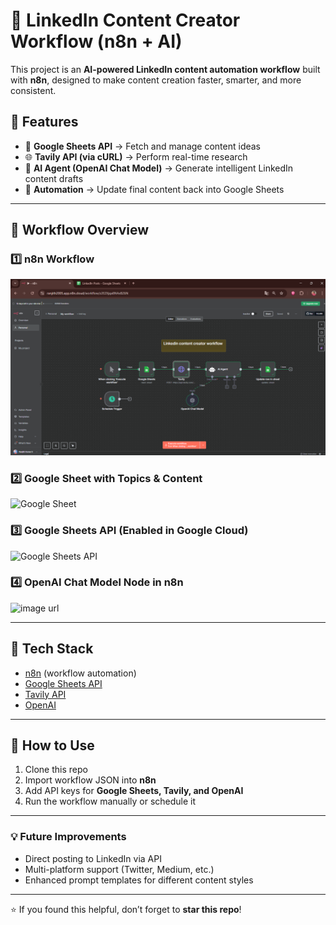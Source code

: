 # 🚀 LinkedIn Content Creator Workflow (n8n + AI)

This project is an **AI-powered LinkedIn content automation workflow** built with **n8n**, designed to make content creation faster, smarter, and more consistent.  

## 🔹 Features
- 📄 **Google Sheets API** → Fetch and manage content ideas  
- 🌐 **Tavily API (via cURL)** → Perform real-time research  
- 🤖 **AI Agent (OpenAI Chat Model)** → Generate intelligent LinkedIn content drafts  
- 🔄 **Automation** → Update final content back into Google Sheets  

---

## 🔹 Workflow Overview

### 1️⃣ n8n Workflow
![Workflow Screenshot](./WORKFLOW.png)

### 2️⃣ Google Sheet with Topics & Content
![Google Sheet](./GOOGLESHEET.png)

### 3️⃣ Google Sheets API (Enabled in Google Cloud)
![Google Sheets API](./GOOGLWSHEETAPI.png)

### 4️⃣ OpenAI Chat Model Node in n8n
![image url](./OPENAIMODEL.png)

---

## 🔹 Tech Stack
- [n8n](https://n8n.io) (workflow automation)  
- [Google Sheets API](https://developers.google.com/sheets/api)  
- [Tavily API](https://tavily.com)  
- [OpenAI](https://platform.openai.com)  

---

## 🔹 How to Use
1. Clone this repo  
2. Import workflow JSON into **n8n**  
3. Add API keys for **Google Sheets, Tavily, and OpenAI**  
4. Run the workflow manually or schedule it  

---

### 💡 Future Improvements
- Direct posting to LinkedIn via API  
- Multi-platform support (Twitter, Medium, etc.)  
- Enhanced prompt templates for different content styles  

---

⭐ If you found this helpful, don’t forget to **star this repo**!  

